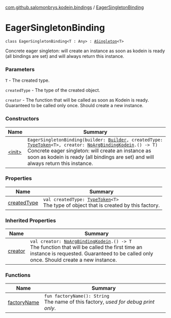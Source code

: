 [com.github.salomonbrys.kodein.bindings](../index.md) / [EagerSingletonBinding](.)

# EagerSingletonBinding

`class EagerSingletonBinding<T : Any> : `[`ASingleton`](../-a-singleton/index.md)`<T>`

Concrete eager singleton: will create an instance as soon as kodein is ready (all bindings are set) and will always return this instance.

### Parameters

`T` - The created type.

`createdType` - The type of the created object.

`creator` - The function that will be called as soon as Kodein is ready. Guaranteed to be called only once. Should create a new instance.

### Constructors

| Name | Summary |
|---|---|
| [&lt;init&gt;](-init-.md) | `EagerSingletonBinding(builder: `[`Builder`](../../com.github.salomonbrys.kodein/-kodein/-builder/index.md)`, createdType: `[`TypeToken`](../../com.github.salomonbrys.kodein/-type-token/index.md)`<T>, creator: `[`NoArgBindingKodein`](../-no-arg-binding-kodein/index.md)`.() -> T)`<br>Concrete eager singleton: will create an instance as soon as kodein is ready (all bindings are set) and will always return this instance. |

### Properties

| Name | Summary |
|---|---|
| [createdType](created-type.md) | `val createdType: `[`TypeToken`](../../com.github.salomonbrys.kodein/-type-token/index.md)`<T>`<br>The type of object that is created by this factory. |

### Inherited Properties

| Name | Summary |
|---|---|
| [creator](../-a-singleton/creator.md) | `val creator: `[`NoArgBindingKodein`](../-no-arg-binding-kodein/index.md)`.() -> T`<br>The function that will be called the first time an instance is requested. Guaranteed to be called only once. Should create a new instance. |

### Functions

| Name | Summary |
|---|---|
| [factoryName](factory-name.md) | `fun factoryName(): String`<br>The name of this factory, *used for debug print only*. |
